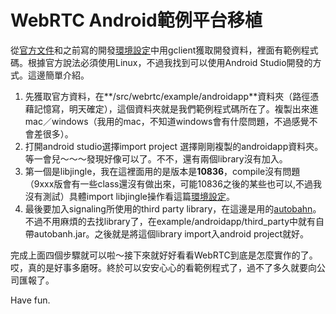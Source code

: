 # WebRTC Android範例平台移植
從[官方文件](https://webrtc.org/native-code/android/)和之前寫的開發[環境設定](https://github.com/yemengyuan/Gossip/blob/master/WebRTC/Environment%20Setup.md)中用gclient獲取開發資料，裡面有範例程式碼。根據官方說法必須使用Linux，不過我找到可以使用Android Studio開發的方式。這邊簡單介紹。

1. 先獲取官方資料，在**/src/webrtc/example/androidapp**資料夾（路徑憑藉記憶寫，明天確定），這個資料夾就是我們範例程式碼所在了。複製出來進mac／windows（我用的mac，不知道windows會有什麼問題，不過感覺不會差很多）。
2. 打開android studio選擇import project 選擇剛剛複製的androidapp資料夾。等一會兒～～～發現好像可以了。不不，還有兩個library沒有加入。
3. 第一個是libjingle，我在這裡面用的是版本是**10836**，compile沒有問題（9xxx版會有一些class還沒有做出來，可能10836之後的某些也可以,不過我沒有測試）具體import libjingle操作看這篇[環境設定](https://github.com/yemengyuan/Gossip/blob/master/WebRTC/Environment%20Setup.md)。
4. 最後要加入signaling所使用的third party library，在這邊是用的[autobahn](http://autobahn.ws/)。不過不用麻煩的去找library了，在example/androidapp/third_party中就有自帶autobanh.jar。之後就是將這個library import入android project就好。

完成上面四個步驟就可以啦～接下來就好好看看WebRTC到底是怎麼實作的了。哎，真的是好事多磨呀。終於可以安安心心的看範例程式了，過不了多久就要向公司匯報了。

Have fun.
